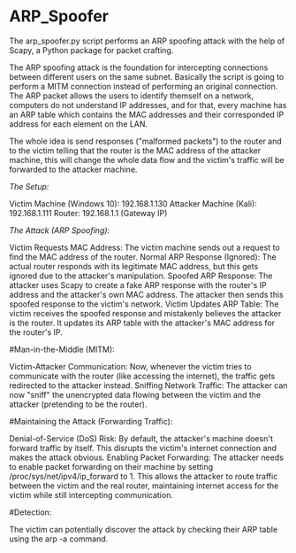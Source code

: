 # ARP_Spoofer
The arp_spoofer.py script performs an ARP spoofing attack with the help of Scapy, a Python package for packet crafting.

The ARP spoofing attack is the foundation for intercepting connections between different users on the same subnet. Basically the script is going to perform a MITM connection instead of performing an original connection. The ARP packet allows the users to identify themself on a network, computers do not understand IP addresses, and for that, every machine has an ARP table which contains the MAC addresses and their corresponded IP address for each element on the LAN.

The whole idea is send responses ("malformed packets") to the router and to the victim telling that the router is the MAC address of the attacker machine, this will change the whole data flow and the victim's traffic will be forwarded to the attacker machine.

*The Setup:*

Victim Machine (Windows 10): 192.168.1.130
Attacker Machine (Kali): 192.168.1.111
Router: 192.168.1.1 (Gateway IP)

_The Attack (ARP Spoofing):_

Victim Requests MAC Address: The victim machine sends out a request to find the MAC address of the router.
Normal ARP Response (Ignored): The actual router responds with its legitimate MAC address, but this gets ignored due to the attacker's manipulation.
Spoofed ARP Response: The attacker uses Scapy to create a fake ARP response with the router's IP address and the attacker's own MAC address. The attacker then sends this spoofed response to the victim's network.
Victim Updates ARP Table: The victim receives the spoofed response and mistakenly believes the attacker is the router. It updates its ARP table with the attacker's MAC address for the router's IP.

#Man-in-the-Middle (MITM):

Victim-Attacker Communication: Now, whenever the victim tries to communicate with the router (like accessing the internet), the traffic gets redirected to the attacker instead.
Sniffing Network Traffic: The attacker can now "sniff" the unencrypted data flowing between the victim and the attacker (pretending to be the router).

#Maintaining the Attack (Forwarding Traffic):

Denial-of-Service (DoS) Risk: By default, the attacker's machine doesn't forward traffic by itself. This disrupts the victim's internet connection and makes the attack obvious.
Enabling Packet Forwarding: The attacker needs to enable packet forwarding on their machine by setting /proc/sys/net/ipv4/ip_forward to 1. This allows the attacker to route traffic between the victim and the real router, maintaining internet access for the victim while still intercepting communication.

#Detection:

The victim can potentially discover the attack by checking their ARP table using the arp -a command.
